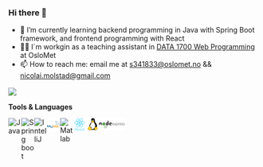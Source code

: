 ### Hi there 👋

- 🌱 I’m currently learning backend programming in Java with Spring Boot framework, and frontend programming with React 
- 👨‍💻 I´m workgin as a teaching assistant in [DATA 1700 Web Programming](https://student.oslomet.no/studier/-/studieinfo/emne/DATA1700/2020/HØST) at OsloMet
- 📫 How to reach me: email me at s341833@oslomet.no && nicolai.molstad@gmail.com

<img align="center" src="https://github-readme-stats.vercel.app/api/top-langs/?username=s341833" />

**Tools & Languages**

<a href="https://github.com/s341833/Algoritmer-og-Datastrukturer">
    <img align="left" alt="Java" width="26px" src="https://img.icons8.com/color/48/000000/java-coffee-cup-logo.png" />
</a>
<a href="https://github.com/s341833/Todo-api">
    <img align="left" alt="Spring boot" width="26px" src="https://img.icons8.com/color/48/000000/spring-logo.png" />
</a>
<a href="https://www.jetbrains.com/idea/">
    <img align="left" alt="IntelliJ" width="26px" src="https://img.icons8.com/color/48/000000/intellij-idea.png" />
</a>
<a href="https://www.mysql.com/" target="_blank"> 
    <img src="https://raw.githubusercontent.com/devicons/devicon/master/icons/mysql/mysql-original-wordmark.svg" alt="mysql" width="26" align="left"/> 
</a>
<a href="https://github.com/s341833">
    <img align="left" alt="Matlab" width="26px" src="https://cdn.jsdelivr.net/npm/simple-icons@3.12.0/icons/mathworks.svg" />
</a>
<a href="https://reactjs.org/" target="_blank"> 
  <img src="https://raw.githubusercontent.com/devicons/devicon/master/icons/react/react-original-wordmark.svg" alt="react" align="left" width="26"/> 
</a>
<a href="https://www.linux.org/" target="_blank"> 
  <img src="https://raw.githubusercontent.com/devicons/devicon/master/icons/linux/linux-original.svg" alt="linux" align="left" width="26"/> 
</a>
<a href="https://nodejs.org" target="_blank"> 
  <img src="https://raw.githubusercontent.com/devicons/devicon/master/icons/nodejs/nodejs-original-wordmark.svg" alt="nodejs" align="left" width="26"/> 
</a>
<a href="https://expressjs.com" target="_blank"> 
  <img src="https://raw.githubusercontent.com/devicons/devicon/master/icons/express/express-original-wordmark.svg" alt="express" align="left" width="26"/> 
</a>
<!--
**s341833/s341833** is a ✨ _special_ ✨ repository because its `README.md` (this file) appears on your GitHub profile.

Here are some ideas to get you started:


<h3 align="left">Languages and Tools:</h3>
<p align="left">  <a href="https://git-scm.com/" target="_blank"> <img src="https://www.vectorlogo.zone/logos/git-scm/git-scm-icon.svg" alt="git" width="40" height="40"/> </a> <a href="https://www.java.com" target="_blank"> <img src="https://raw.githubusercontent.com/devicons/devicon/master/icons/java/java-original.svg" alt="java" width="40" height="40"/> </a>     <a href="https://spring.io/" target="_blank"> <img src="https://www.vectorlogo.zone/logos/springio/springio-icon.svg" alt="spring" width="40" height="40"/> </a> </p>


&theme=<THEME_NAME>

- 🔭 I’m currently working on ...

- 👯 I’m looking to collaborate on ...
- 🤔 I’m looking for help with ...
- 💬 Ask me about ...

- 😄 Pronouns: ...
- ⚡ Fun fact: ...
-->
